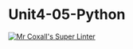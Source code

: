# Unit4-05-Python
[![Mr Coxall's Super Linter](https://github.com/ICS3U-Programming-SamuelNkongolo/Unit4-05-Python/workflows/Mr%20Coxall's%20Super%20Linter/badge.svg)](https://github.com/ICS3U-Programming-SamuelNkongolo/Unit4-05-Python/actions/)
